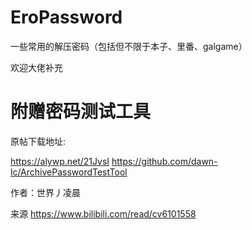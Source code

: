 # EroPassword
一些常用的解压密码（包括但不限于本子、里番、galgame）

欢迎大佬补充
# 附赠密码测试工具

原帖下载地址:

https://alywp.net/21JvsI
https://github.com/dawn-lc/ArchivePasswordTestTool

作者：世界丿凌晨

来源 https://www.bilibili.com/read/cv6101558
